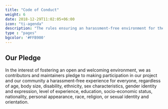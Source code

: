 ```yaml
---
title: "Code of Conduct"
weight: 6
date: 2018-12-29T11:02:05+06:00
icon: "ti-agenda"
description: "The rules ensuring an harassment-free environment for the community to thrive"
type : "pages"
bgcolor: '#FFB900'
---
```


## Our Pledge

In the interest of fostering an open and welcoming environment, we as
contributors and maintainers pledge to making participation in our project and
our community a harassment-free experience for everyone, regardless of age, body
size, disability, ethnicity, sex characteristics, gender identity and expression,
level of experience, education, socio-economic status, nationality, personal
appearance, race, religion, or sexual identity and orientation.
